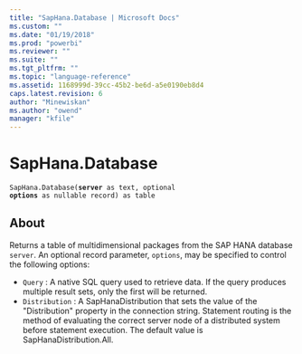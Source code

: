 ```yaml
---
title: "SapHana.Database | Microsoft Docs"
ms.custom: ""
ms.date: "01/19/2018"
ms.prod: "powerbi"
ms.reviewer: ""
ms.suite: ""
ms.tgt_pltfrm: ""
ms.topic: "language-reference"
ms.assetid: 1168999d-39cc-45b2-be6d-a5e0190eb8d4
caps.latest.revision: 6
author: "Minewiskan"
ms.author: "owend"
manager: "kfile"
---
```

# SapHana.Database
<code>SapHana.Database(**server** as text, optional **options** as nullable record) as table</code>

## About
Returns a table of multidimensional packages from the SAP HANA database <code>server</code>. An optional record parameter, <code>options</code>, may be specified to control the following options: 
*  <code>Query</code> : A native SQL query used to retrieve data. If the query produces multiple result sets, only the first will be returned.
*  <code>Distribution</code> : A SapHanaDistribution that sets the value of the &quot;Distribution&quot; property in the connection string. Statement routing is the method of evaluating the correct server node of a distributed system before statement execution. The default value is SapHanaDistribution.All.
  
